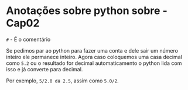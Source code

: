 # Anotações sobre python sobre - Cap02

`#` - É o comentário

Se pedimos par ao python para fazer uma conta e dele sair um número inteiro ele
permanece inteiro. Agora caso coloquemos uma casa decimal como `5.2` ou 
o resultado for decimal automaticamento o python lida com isso e já converte
para decimal.

Por exemplo, `5/2.0 dá 2.5`, assim como `5.0/2`.